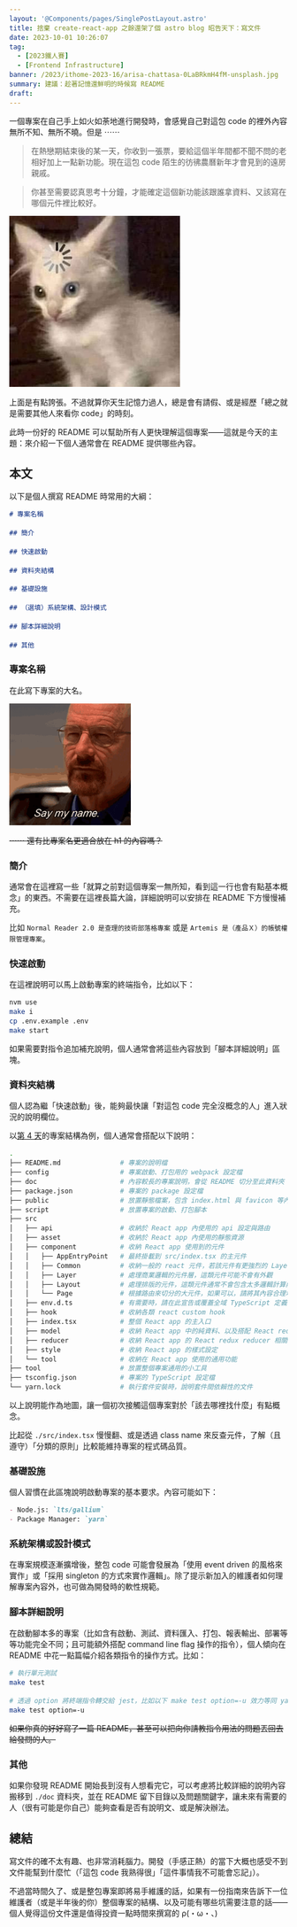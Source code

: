 ```yaml
---
layout: '@Components/pages/SinglePostLayout.astro'
title: 捨棄 create-react-app 之餘還架了個 astro blog 昭告天下：寫文件
date: 2023-10-01 10:26:07
tag:
  - [2023鐵人賽]
  - [Frontend Infrastructure]
banner: /2023/ithome-2023-16/arisa-chattasa-0LaBRkmH4fM-unsplash.jpg
summary: 建議：趁著記憶還鮮明的時候寫 README
draft:
---
```


一個專案在自己手上如火如荼地進行開發時，會感覺自己對這包 code 的裡外內容無所不知、無所不曉。但是 ⋯⋯

> 在熱戀期結束後的某一天，你收到一張票，要給這個半年間都不聞不問的老相好加上一點新功能。現在這包 code 陌生的彷彿農曆新年才會見到的遠房親戚。

> 你甚至需要認真思考十分鐘，才能確定這個新功能該跟誰拿資料、又該寫在哪個元件裡比較好。

![cat loading meme](/2023/ithome-2023-16/cat-loading.jpg)

上面是有點誇張。不過就算你天生記憶力過人，總是會有請假、或是經歷「總之就是需要其他人來看你 code」的時刻。

此時一份好的 README 可以幫助所有人更快理解這個專案——這就是今天的主題：來介紹一下個人通常會在 README 提供哪些內容。

## 本文

以下是個人撰寫 README 時常用的大綱：

```markdown
# 專案名稱

## 簡介

## 快速啟動

## 資料夾結構

## 基礎設施

## （選填）系統架構、設計模式

## 腳本詳細說明

## 其他
```

### 專案名稱

在此寫下專案的大名。

![say my name](/2023/ithome-2023-16/waltwhite-breakingbad.gif)

~~⋯⋯ 還有比專案名更適合放在 h1 的內容嗎？~~

### 簡介

通常會在這裡寫一些「就算之前對這個專案一無所知，看到這一行也會有點基本概念」的東西。不需要在這裡長篇大論，詳細說明可以安排在 README 下方慢慢補充。

比如 `Normal Reader 2.0 是查理的技術部落格專案` 或是 `Artemis 是（產品Ｘ）的帳號權限管理專案`。

### 快速啟動

在這裡說明可以馬上啟動專案的終端指令，比如以下：

```bash
nvm use
make i
cp .env.example .env
make start
```

如果需要對指令追加補充說明，個人通常會將這些內容放到「腳本詳細說明」區塊。

### 資料夾結構

個人認為繼「快速啟動」後，能夠最快讓「對這包 code 完全沒概念的人」進入狀況的說明欄位。

以[第 4 天](/2023/ithome-2023-4#專案結構)的專案結構為例，個人通常會搭配以下說明：

```bash
.
├── README.md               # 專案的說明檔
├── config                  # 專案啟動、打包用的 webpack 設定檔
├── doc                     # 內容較長的專案說明，會從 README 切分至此資料夾
├── package.json            # 專案的 package 設定檔
├── public                  # 放置靜態檔案，包含 index.html 與 favicon 等內容
├── script                  # 放置專案的啟動、打包腳本
├── src
│   ├── api                 # 收納於 React app 內使用的 api 設定與路由
│   ├── asset               # 收納於 React app 內使用的靜態資源
│   ├── component           # 收納 React app 使用到的元件
│   │   ├── AppEntryPoint   # 最終掛載到 src/index.tsx 的主元件
│   │   ├── Common          # 收納一般的 react 元件，若該元件有更強烈的 Layer/Layout/Page 特徵，請將之歸納到合適的資料夾
│   │   ├── Layer           # 處理商業邏輯的元件層，這類元件可能不會有外觀
│   │   ├── Layout          # 處理排版的元件，這類元件通常不會包含太多邏輯計算內容
│   │   └── Page            # 根據路由來切分的大元件，如果可以，請將其內容合理地分拆為子元件
│   ├── env.d.ts            # 有需要時，請在此宣告或覆蓋全域 TypeScript 定義
│   ├── hook                # 收納各類 react custom hook
│   ├── index.tsx           # 整個 React app 的主入口
│   ├── model               # 收納 React app 中的純資料、以及搭配 React redux 用的資料實例
│   ├── reducer             # 收納 React app 的 React redux reducer 相關內容
│   ├── style               # 收納 React app 的樣式設定
│   └── tool                # 收納在 React app 使用的通用功能
├── tool                    # 放置整個專案通用的小工具
├── tsconfig.json           # 專案的 TypeScript 設定檔
└── yarn.lock               # 執行套件安裝時，說明套件間依賴性的文件
```

以上說明能作為地圖，讓一個初次接觸這個專案對於「該去哪裡找什麼」有點概念。

比起從 `./src/index.tsx` 慢慢翻、或是透過 class name 來反查元件，了解（且遵守）「分類的原則」比較能維持專案的程式碼品質。

### 基礎設施

個人習慣在此區塊說明啟動專案的基本要求。內容可能如下：

```markdown
- Node.js: `lts/gallium`
- Package Manager: `yarn`
```

### 系統架構或設計模式

在專案規模逐漸擴增後，整包 code 可能會發展為「使用 event driven 的風格來實作」或「採用 singleton 的方式來實作邏輯」。除了提示新加入的維護者如何理解專案內容外，也可做為開發時的軟性規範。

### 腳本詳細說明

在啟動腳本多的專案（比如含有啟動、測試、資料匯入、打包、報表輸出、部署等等功能完全不同；且可能額外搭配 command line flag 操作的指令），個人傾向在 README 中花一點篇幅介紹各類指令的操作方式。比如：

```bash
# 執行單元測試
make test

# 透過 option 將終端指令轉交給 jest，比如以下 make test option=-u 效力等同 yarn jest -u
make test option=-u
```

~~如果你真的好好寫了一篇 README，甚至可以把向你請教指令用法的問題丟回去給發問的人。~~

### 其他

如果你發現 README 開始長到沒有人想看完它，可以考慮將比較詳細的說明內容搬移到 `./doc` 資料夾，並在 README 留下目錄以及問題關鍵字，讓未來有需要的人（很有可能是你自己）能夠查看是否有說明文、或是解決辦法。

## 總結

寫文件的確不太有趣、也非常消耗腦力。開發（手感正熱）的當下大概也感受不到文件能幫到什麼忙（「這包 code 我熟得很」「這件事情我不可能會忘記」）。

不過當時間久了、或是整包專案即將易手維護的話，如果有一份指南來告訴下一位維護者（或是半年後的你）整個專案的結構、以及可能有哪些坑需要注意的話——個人覺得這份文件還是值得投資一點時間來撰寫的 ρ(・ω・、)
